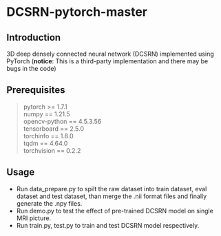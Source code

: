 # DCSRN-pytorch-master

## Introduction
3D deep densely connected neural network (DCSRN) implemented using PyTorch (**notice**: This is a third-party implementation and there may be bugs in the code)

## Prerequisites
> pytorch >= 1.7.1  
> numpy == 1.21.5  
> opencv-python == 4.5.3.56  
> tensorboard == 2.5.0  
> torchinfo == 1.8.0  
> tqdm == 4.64.0  
> torchvision == 0.2.2  
 
## Usage
- Run data_prepare.py to spilt the raw dataset into train dataset, eval dataset and test dataset, than merge the .nii format files and finally generate the .npy files.
- Run demo.py to test the effect of pre-trained DCSRN model on single MRI picture.
- Run train.py, test.py to train and test DCSRN model respectively.
